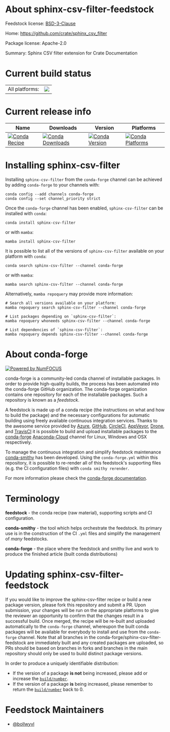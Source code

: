 About sphinx-csv-filter-feedstock
=================================

Feedstock license: [BSD-3-Clause](https://github.com/conda-forge/sphinx-csv-filter-feedstock/blob/main/LICENSE.txt)

Home: https://github.com/crate/sphinx_csv_filter

Package license: Apache-2.0

Summary: Sphinx CSV filter extension for Crate Documentation

Current build status
====================


<table><tr><td>All platforms:</td>
    <td>
      <a href="https://dev.azure.com/conda-forge/feedstock-builds/_build/latest?definitionId=14680&branchName=main">
        <img src="https://dev.azure.com/conda-forge/feedstock-builds/_apis/build/status/sphinx-csv-filter-feedstock?branchName=main">
      </a>
    </td>
  </tr>
</table>

Current release info
====================

| Name | Downloads | Version | Platforms |
| --- | --- | --- | --- |
| [![Conda Recipe](https://img.shields.io/badge/recipe-sphinx--csv--filter-green.svg)](https://anaconda.org/conda-forge/sphinx-csv-filter) | [![Conda Downloads](https://img.shields.io/conda/dn/conda-forge/sphinx-csv-filter.svg)](https://anaconda.org/conda-forge/sphinx-csv-filter) | [![Conda Version](https://img.shields.io/conda/vn/conda-forge/sphinx-csv-filter.svg)](https://anaconda.org/conda-forge/sphinx-csv-filter) | [![Conda Platforms](https://img.shields.io/conda/pn/conda-forge/sphinx-csv-filter.svg)](https://anaconda.org/conda-forge/sphinx-csv-filter) |

Installing sphinx-csv-filter
============================

Installing `sphinx-csv-filter` from the `conda-forge` channel can be achieved by adding `conda-forge` to your channels with:

```
conda config --add channels conda-forge
conda config --set channel_priority strict
```

Once the `conda-forge` channel has been enabled, `sphinx-csv-filter` can be installed with `conda`:

```
conda install sphinx-csv-filter
```

or with `mamba`:

```
mamba install sphinx-csv-filter
```

It is possible to list all of the versions of `sphinx-csv-filter` available on your platform with `conda`:

```
conda search sphinx-csv-filter --channel conda-forge
```

or with `mamba`:

```
mamba search sphinx-csv-filter --channel conda-forge
```

Alternatively, `mamba repoquery` may provide more information:

```
# Search all versions available on your platform:
mamba repoquery search sphinx-csv-filter --channel conda-forge

# List packages depending on `sphinx-csv-filter`:
mamba repoquery whoneeds sphinx-csv-filter --channel conda-forge

# List dependencies of `sphinx-csv-filter`:
mamba repoquery depends sphinx-csv-filter --channel conda-forge
```


About conda-forge
=================

[![Powered by
NumFOCUS](https://img.shields.io/badge/powered%20by-NumFOCUS-orange.svg?style=flat&colorA=E1523D&colorB=007D8A)](https://numfocus.org)

conda-forge is a community-led conda channel of installable packages.
In order to provide high-quality builds, the process has been automated into the
conda-forge GitHub organization. The conda-forge organization contains one repository
for each of the installable packages. Such a repository is known as a *feedstock*.

A feedstock is made up of a conda recipe (the instructions on what and how to build
the package) and the necessary configurations for automatic building using freely
available continuous integration services. Thanks to the awesome service provided by
[Azure](https://azure.microsoft.com/en-us/services/devops/), [GitHub](https://github.com/),
[CircleCI](https://circleci.com/), [AppVeyor](https://www.appveyor.com/),
[Drone](https://cloud.drone.io/welcome), and [TravisCI](https://travis-ci.com/)
it is possible to build and upload installable packages to the
[conda-forge](https://anaconda.org/conda-forge) [Anaconda-Cloud](https://anaconda.org/)
channel for Linux, Windows and OSX respectively.

To manage the continuous integration and simplify feedstock maintenance
[conda-smithy](https://github.com/conda-forge/conda-smithy) has been developed.
Using the ``conda-forge.yml`` within this repository, it is possible to re-render all of
this feedstock's supporting files (e.g. the CI configuration files) with ``conda smithy rerender``.

For more information please check the [conda-forge documentation](https://conda-forge.org/docs/).

Terminology
===========

**feedstock** - the conda recipe (raw material), supporting scripts and CI configuration.

**conda-smithy** - the tool which helps orchestrate the feedstock.
                   Its primary use is in the construction of the CI ``.yml`` files
                   and simplify the management of *many* feedstocks.

**conda-forge** - the place where the feedstock and smithy live and work to
                  produce the finished article (built conda distributions)


Updating sphinx-csv-filter-feedstock
====================================

If you would like to improve the sphinx-csv-filter recipe or build a new
package version, please fork this repository and submit a PR. Upon submission,
your changes will be run on the appropriate platforms to give the reviewer an
opportunity to confirm that the changes result in a successful build. Once
merged, the recipe will be re-built and uploaded automatically to the
`conda-forge` channel, whereupon the built conda packages will be available for
everybody to install and use from the `conda-forge` channel.
Note that all branches in the conda-forge/sphinx-csv-filter-feedstock are
immediately built and any created packages are uploaded, so PRs should be based
on branches in forks and branches in the main repository should only be used to
build distinct package versions.

In order to produce a uniquely identifiable distribution:
 * If the version of a package **is not** being increased, please add or increase
   the [``build/number``](https://docs.conda.io/projects/conda-build/en/latest/resources/define-metadata.html#build-number-and-string).
 * If the version of a package **is** being increased, please remember to return
   the [``build/number``](https://docs.conda.io/projects/conda-build/en/latest/resources/define-metadata.html#build-number-and-string)
   back to 0.

Feedstock Maintainers
=====================

* [@bollwyvl](https://github.com/bollwyvl/)

